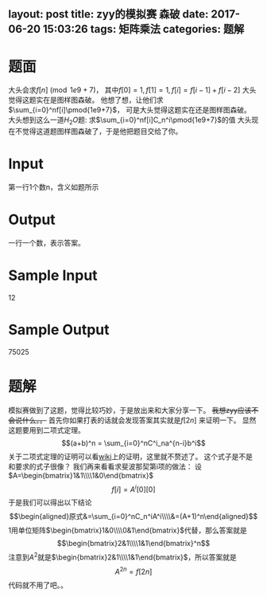 layout: post
title: zyy的模拟赛 森破
date: 2017-06-20 15:03:26
tags: 矩阵乘法
categories: 题解
---
# 题面
大头会求$f[n]\pmod{1e9+7}$，
其中$f[0]=1,f[1]=1,f[i]=f[i-1]+f[i-2]$
大头觉得这题实在是图样图森破。
他想了想，让他们求$\sum_{i=0}^nf[i]\pmod{1e9+7}$，
可是大头觉得这题实在还是图样图森破。
大头想到这么一道$H_2O$题:
求$\sum_{i=0}^nf[i]C_n^i\pmod{1e9+7}$的值
大头现在不觉得这道题图样图森破了，于是他把题目交给了你。


# Input
第一行1个数n，含义如题所示 

# Output
一行一个数，表示答案。

# Sample Input
12

# Sample Output
75025

# 题解
模拟赛做到了这题，觉得比较巧妙，于是放出来和大家分享一下。
~~我想zyy应该不会说什么。。~~
首先你如果打表的话就会发现答案其实就是$f[2n]$
来证明一下。
显然这题要用到二项式定理。
$$(a+b)^n = \sum_{i=0}^nC^i_na^{n-i}b^i$$
关于二项式定理的证明可以看[wiki](https://zh.wikipedia.org/wiki/%E4%BA%8C%E9%A1%B9%E5%BC%8F%E5%AE%9A%E7%90%86)上的证明，这里就不赘述了。
这个式子是不是和要求的式子很像？
我们再来看看求斐波那契第i项的做法：
设$A=\begin{bmatrix}1&1\\\\1&0\end{bmatrix}$
$$f[i]=A^i[0][0]$$
于是我们可以得出以下结论
$$\begin{aligned}原式&=\sum_{i=0}^nC_n^iA^i\\\\&=(A+1)^n\end{aligned}$$
$1$用单位矩阵$\begin{bmatrix}1&0\\\\0&1\end{bmatrix}$代替，那么答案就是
$$\begin{bmatrix}2&1\\\\1&1\end{bmatrix}^n$$
注意到$A^2$就是$\begin{bmatrix}2&1\\\\1&1\end{bmatrix}$，所以答案就是
$$A^{2n}=f[2n]$$
代码就不用了吧。。